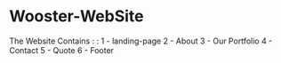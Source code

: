 # Wooster-WebSite
The Website Contains : : 1 - landing-page 2 - About 3 - Our Portfolio 4 - Contact 5 - Quote 6 - Footer
